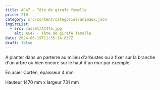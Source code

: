```yaml
---
title: AC47 - Tête de girafe femelle
price: 210
category: src/content/categories/animaux.json
imgSrcList:
  - src: /asset/AC47b.jpg
    alt: AC47 - Tête de girafe femelle
date: 2024-06-19T11:35:14.837Z
draft: false
---
```


A planter dans un parterre au milieu d'arbustes ou à fixer sur la branche d'un arbre ou bien encore sur le haut d'un mur par exemple.

En acier Corten, épaisseur 4 mm

Hauteur 1470 mm x largeur 731 mm
